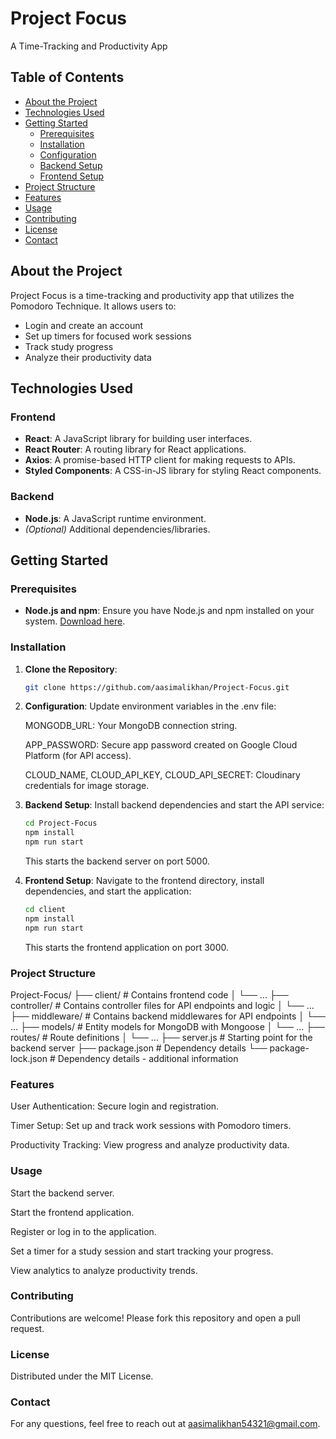 # Project Focus

A Time-Tracking and Productivity App

## Table of Contents

- [About the Project](#about-the-project)
- [Technologies Used](#technologies-used)
- [Getting Started](#getting-started)
  - [Prerequisites](#prerequisites)
  - [Installation](#installation)
  - [Configuration](#configuration)
  - [Backend Setup](#backend-setup)
  - [Frontend Setup](#frontend-setup)
- [Project Structure](#project-structure)
- [Features](#features)
- [Usage](#usage)
- [Contributing](#contributing)
- [License](#license)
- [Contact](#contact)

## About the Project

Project Focus is a time-tracking and productivity app that utilizes the Pomodoro Technique. It allows users to:
- Login and create an account
- Set up timers for focused work sessions
- Track study progress
- Analyze their productivity data

## Technologies Used

### Frontend
- **React**: A JavaScript library for building user interfaces.
- **React Router**: A routing library for React applications.
- **Axios**: A promise-based HTTP client for making requests to APIs.
- **Styled Components**: A CSS-in-JS library for styling React components.

### Backend
- **Node.js**: A JavaScript runtime environment.
- _(Optional)_ Additional dependencies/libraries.

## Getting Started

### Prerequisites
- **Node.js and npm**: Ensure you have Node.js and npm installed on your system. [Download here](https://nodejs.org/en).

### Installation

1. **Clone the Repository**:
   ```sh
   git clone https://github.com/aasimalikhan/Project-Focus.git
2. **Configuration**:
   Update environment variables in the .env file:

   MONGODB_URL: Your MongoDB connection string.

   APP_PASSWORD: Secure app password created on Google Cloud Platform (for API access).

   CLOUD_NAME, CLOUD_API_KEY, CLOUD_API_SECRET: Cloudinary credentials for image storage.

3. **Backend Setup**:
   Install backend dependencies and start the API service:

   ```bash
   cd Project-Focus
   npm install
   npm run start
   ```
   This starts the backend server on port 5000.

4. **Frontend Setup**:
   Navigate to the frontend directory, install dependencies, and start the application:

   ```bash
   cd client
   npm install
   npm run start
   ```
   This starts the frontend application on port 3000.

### Project Structure

Project-Focus/
├── client/           # Contains frontend code
│   └── ...
├── controller/       # Contains controller files for API endpoints and logic
│   └── ...
├── middleware/       # Contains backend middlewares for API endpoints
│   └── ...
├── models/           # Entity models for MongoDB with Mongoose
│   └── ...
├── routes/           # Route definitions
│   └── ...
├── server.js         # Starting point for the backend server
├── package.json      # Dependency details
└── package-lock.json # Dependency details - additional information

### Features
User Authentication: Secure login and registration.

Timer Setup: Set up and track work sessions with Pomodoro timers.

Productivity Tracking: View progress and analyze productivity data.

### Usage
Start the backend server.

Start the frontend application.

Register or log in to the application.

Set a timer for a study session and start tracking your progress.

View analytics to analyze productivity trends.

### Contributing
Contributions are welcome! Please fork this repository and open a pull request.

### License
Distributed under the MIT License.

### Contact
For any questions, feel free to reach out at aasimalikhan54321@gmail.com.
